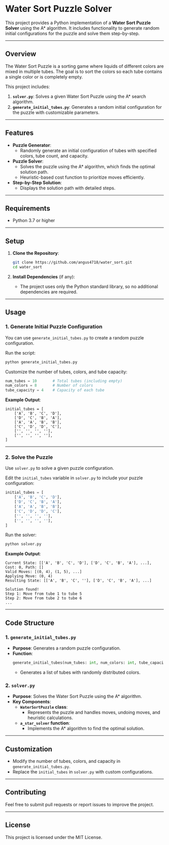 # **Water Sort Puzzle Solver**

This project provides a Python implementation of a **Water Sort Puzzle Solver** using the A* algorithm. It includes functionality to generate random initial configurations for the puzzle and solve them step-by-step.

---

## **Overview**

The Water Sort Puzzle is a sorting game where liquids of different colors are mixed in multiple tubes. The goal is to sort the colors so each tube contains a single color or is completely empty.

This project includes:
1. **`solver.py`**: Solves a given Water Sort Puzzle using the A* search algorithm.
2. **`generate_initial_tubes.py`**: Generates a random initial configuration for the puzzle with customizable parameters.

---

## **Features**

- **Puzzle Generator**:
  - Randomly generate an initial configuration of tubes with specified colors, tube count, and capacity.
- **Puzzle Solver**:
  - Solves the puzzle using the A* algorithm, which finds the optimal solution path.
  - Heuristic-based cost function to prioritize moves efficiently.
- **Step-by-Step Solution**:
  - Displays the solution path with detailed steps.

---

## **Requirements**

- Python 3.7 or higher

---

## **Setup**

1. **Clone the Repository**:
   ```bash
   git clone https://github.com/angus4718/water_sort.git
   cd water_sort
   ```

2. **Install Dependencies** (if any):
   - The project uses only the Python standard library, so no additional dependencies are required.

---

## **Usage**

### **1. Generate Initial Puzzle Configuration**

You can use `generate_initial_tubes.py` to create a random puzzle configuration.

Run the script:
```bash
python generate_initial_tubes.py
```

Customize the number of tubes, colors, and tube capacity:
```python
num_tubes = 10       # Total tubes (including empty)
num_colors = 8       # Number of colors
tube_capacity = 4    # Capacity of each tube
```

**Example Output**:
```plaintext
initial_tubes = [
    ['A', 'B', 'C', 'D'],
    ['D', 'C', 'B', 'A'],
    ['A', 'A', 'B', 'B'],
    ['C', 'D', 'D', 'C'],
    ['', '', '', ''],
    ['', '', '', ''],
]
```

---

### **2. Solve the Puzzle**

Use `solver.py` to solve a given puzzle configuration.

Edit the `initial_tubes` variable in `solver.py` to include your puzzle configuration:
```python
initial_tubes = [
    ['A', 'B', 'C', 'D'],
    ['D', 'C', 'B', 'A'],
    ['A', 'A', 'B', 'B'],
    ['C', 'D', 'D', 'C'],
    ['', '', '', ''],
    ['', '', '', ''],
]
```

Run the solver:
```bash
python solver.py
```

**Example Output**:
```plaintext
Current State: [['A', 'B', 'C', 'D'], ['D', 'C', 'B', 'A'], ...], Cost: 0, Path: []
Valid Moves: [(0, 4), (1, 5), ...]
Applying Move: (0, 4)
Resulting State: [['A', 'B', 'C', ''], ['D', 'C', 'B', 'A'], ...]

Solution found!
Step 1: Move from tube 1 to tube 5
Step 2: Move from tube 2 to tube 6
...
```

---

## **Code Structure**

### **1. `generate_initial_tubes.py`**

- **Purpose**: Generates a random puzzle configuration.
- **Function**:
  ```python
  generate_initial_tubes(num_tubes: int, num_colors: int, tube_capacity: int) -> List[List[str]]
  ```
  - Generates a list of tubes with randomly distributed colors.

### **2. `solver.py`**

- **Purpose**: Solves the Water Sort Puzzle using the A* algorithm.
- **Key Components**:
  - **`WaterSortPuzzle` class**:
    - Represents the puzzle and handles moves, undoing moves, and heuristic calculations.
  - **`a_star_solver` function**:
    - Implements the A* algorithm to find the optimal solution.

---

## **Customization**

- Modify the number of tubes, colors, and capacity in `generate_initial_tubes.py`.
- Replace the `initial_tubes` in `solver.py` with custom configurations.

---

## **Contributing**

Feel free to submit pull requests or report issues to improve the project.

---

## **License**

This project is licensed under the MIT License.